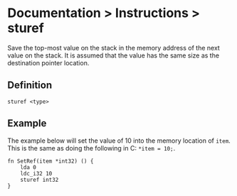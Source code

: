 # Documentation > Instructions > sturef

Save the top-most value on the stack in the memory address of the next value on the stack. It is assumed that the value has the same size as the
destination pointer location.

## Definition

```
sturef <type>
```

## Example

The example below will set the value of 10 into the memory location of `item`. This is the same as doing the following in C: `*item = 10;`.

```
fn SetRef(item *int32) () {
	lda 0
	ldc_i32 10
	sturef int32
}
```

